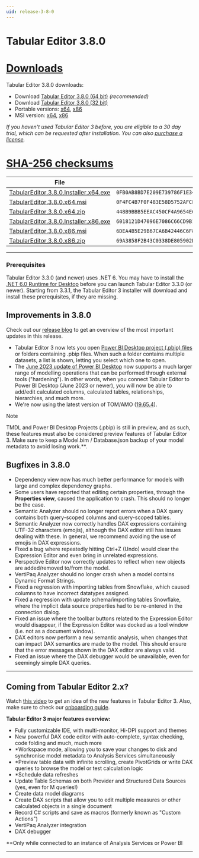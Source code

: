 ```yaml
---
uid: release-3-8-0
---
```

# Tabular Editor 3.8.0

# [**Downloads**](#tab/downloads)

Tabular Editor 3.8.0 downloads:

- Download [Tabular Editor 3.8.0 (64 bit)](https://cdn.tabulareditor.com/files/TabularEditor.3.8.0.Installer.x64.exe) *(recommended)*
- Download [Tabular Editor 3.8.0 (32 bit)](https://cdn.tabulareditor.com/files/TabularEditor.3.8.0.Installer.x86.exe)
- Portable versions: [x64](https://cdn.tabulareditor.com/files/TabularEditor.3.8.0.x64.zip), [x86](https://cdn.tabulareditor.com/files/TabularEditor.3.8.0.x86.zip)
- MSI version: [x64](https://cdn.tabulareditor.com/files/TabularEditor.3.8.0.x64.msi), [x86](https://cdn.tabulareditor.com/files/TabularEditor.3.8.0.x86.msi)

*If you haven't used Tabular Editor 3 before, you are eligible to a 30 day trial, which can be requested after installation. You can also [purchase a license](https://tabulareditor.com/licensing).*

# [**SHA-256 checksums**](#tab/checksums)

| File | SHA-256 |
| -- | -- |
| [TabularEditor.3.8.0.Installer.x64.exe](https://cdn.tabulareditor.com/files/TabularEditor.3.8.0.Installer.x64.exe) | `0FB0AB8BD7E209E739786F1E348645D40AEFFB2D1963E44231164A1783D5A928` |
| [TabularEditor.3.8.0.x64.msi](https://cdn.tabulareditor.com/files/TabularEditor.3.8.0.x64.msi) | `0F4FC4B7F0F483E58D5752AFCF7C28C03F29FD739093688D48E1C6C34186CEF1` |
| [TabularEditor.3.8.0.x64.zip](https://cdn.tabulareditor.com/files/TabularEditor.3.8.0.x64.zip) | `448B9BBB5EEAC450CF4A9654E002A5C471843FD9D49882D9646C3EC34822165A` |
| [TabularEditor.3.8.0.Installer.x86.exe](https://cdn.tabulareditor.com/files/TabularEditor.3.8.0.Installer.x86.exe) | `6018121D47096E7086C66CD9B142112F8D5D999F779E6DB1799E39298F41FEE9` |
| [TabularEditor.3.8.0.x86.msi](https://cdn.tabulareditor.com/files/TabularEditor.3.8.0.x86.msi) | `6DEA4B5E29B67CA6B42446C6F8A29B9E9A7A89F72076232E46C4FFC301758EB5` |
| [TabularEditor.3.8.0.x86.zip](https://cdn.tabulareditor.com/files/TabularEditor.3.8.0.x86.zip) | `69A3858F2B43C0338DE805902DF3B5FEF66DD713FFE2A4A66124B46BD0D803BD` |

***

### Prerequisites

Tabular Editor 3.3.0 (and newer) uses .NET 6. You may have to install the [.NET 6.0 Runtime for Desktop](https://dotnet.microsoft.com/en-us/download/dotnet/6.0/runtime) before you can launch Tabular Editor 3.3.0 (or newer). Starting from 3.3.1, the Tabular Editor 3 installer will download and install these prerequisites, if they are missing.

## Improvements in 3.8.0

Check out our [release blog](tabular-editor-3-june-2023-release) to get an overview of the most important updates in this release.

- Tabular Editor 3 now lets you open [Power BI Desktop project (.pbip) files](https://learn.microsoft.com/en-us/power-bi/developer/projects/projects-overview) or folders containing .pbip files. When such a folder contains multiple datasets, a list is shown, letting you select which one to open.
- The [June 2023 update of Power BI Desktop](https://powerbi.microsoft.com/en-us/blog/power-bi-june-2023-feature-summary/) now supports a much larger range of modelling operations that can be performed through external tools ("hardening"). In other words, when you connect Tabular Editor to Power BI Desktop (June 2023 or newer), you will now be able to add/edit calculated columns, calculated tables, relationships, hierarchies, and much more.
- We're now using the latest version of TOM/AMO ([19.65.4](https://www.nuget.org/packages/Microsoft.AnalysisServices.NetCore.retail.amd64)).
  
> [!NOTE]
> TMDL and Power BI Desktop Projects (.pbip) is still in preview, and as such, these features must also be considered preview features of Tabular Editor 3. Make sure to keep a Model.bim / Database.json backup of your model metadata to avoid losing work.**.

## Bugfixes in 3.8.0

- Dependency view now has much better performance for models with large and complex dependency graphs.
- Some users have reported that editing certain properties, through the **Properties view**, caused the application to crash. This should no longer be the case.
- Semantic Analyzer should no longer report errors when a DAX query contains both query-scoped columns and query-scoped tables.
- Semantic Analyzer now correctly handles DAX expressions containing UTF-32 characters (emojis), although the DAX editor still has issues dealing with these. In general, we recommend avoiding the use of emojis in DAX expressions.
- Fixed a bug where repeatedly hitting Ctrl+Z (Undo) would clear the Expression Editor and even bring in unrelated expressions.
- Perspective Editor now correctly updates to reflect when new objects are added/removed to/from the model.
- VertiPaq Analyzer should no longer crash when a model contains Dynamic Format Strings.
- Fixed a regression with importing tables from Snowflake, which caused columns to have incorrect datatypes assigned.
- Fixed a regression with update schema/importing tables Snowflake, where the implicit data source properties had to be re-entered in the connection dialog.
- Fixed an issue where the toolbar buttons related to the Expression Editor would disappear, if the Expression Editor was docked as a tool window (i.e. not as a document window).
- DAX editors now perform a new semantic analysis, when changes that can impact DAX semantics are made to the model. This should ensure that the error messages shown in the DAX editor are always valid.
- Fixed an issue where the DAX debugger would be unavailable, even for seemingly simple DAX queries.

---
## Coming from Tabular Editor 2.x?

Watch [this video](https://www.youtube.com/watch?v=pt3DdcjfImY) to get an idea of the new features in Tabular Editor 3. Also, make sure to check our [onboarding guide](https://docs.tabulareditor.com/onboarding/index.html).

**Tabular Editor 3 major features overview:**
- Fully customizable IDE, with multi-monitor, Hi-DPI support and themes
- New powerful DAX code editor with auto-complete, syntax checking, code folding and much, much more
- *Workspace mode, allowing you to save your changes to disk and synchronise model metadata to Analysis Services simultaneously
- *Preview table data with infinite scrolling, create PivotGrids or write DAX queries to browse the model or test calculation logic
- *Schedule data refreshes
- Update Table Schemas on both Provider and Structured Data Sources (yes, even for M queries!)
- Create data model diagrams
- Create DAX scripts that allow you to edit multiple measures or other calculated objects in a single document
- Record C# scripts and save as macros (formerly known as "Custom Actions")
- VertiPaq Analyzer integration
- DAX debugger

*=Only while connected to an instance of Analysis Services or Power BI

---
